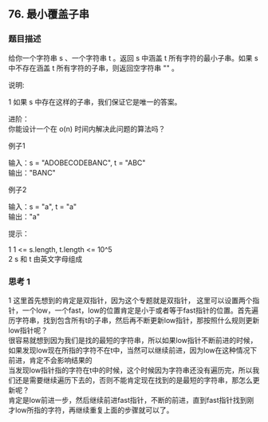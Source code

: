 ## 76. 最小覆盖子串

### 题目描述

给你一个字符串 s 、一个字符串 t 。返回 s 中涵盖 t 所有字符的最小子串。如果 s 中不存在涵盖 t 所有字符的子串，则返回空字符串 "" 。
<br/>

说明:<br/>

1 如果 s 中存在这样的子串，我们保证它是唯一的答案。<br/>

进阶：<br/>
你能设计一个在 o(n) 时间内解决此问题的算法吗？<br/>

例子1<br/>

输入：s = "ADOBECODEBANC", t = "ABC"
<br/>
输出："BANC"<br/>

例子2<br/>

输入：s = "a", t = "a"
<br/>
输出："a"<br/>



提示：<br/>

1 1 <= s.length, t.length <= 10^5<br/>
2 s 和 t 由英文字母组成<br/>



### 思考 1


1 这里首先想到的肯定是双指针，因为这个专题就是双指针， 这里可以设置两个指针，一个low，一个fast，low的位置肯定是小于或者等于fast指针的位置。首先遍历字符串，找到包含所有t的子串，然后再不断更新low指针，那按照什么规则更新low指针呢？<br/>
很容易就想到因为我们是找的最短的字符串，所以如果low指针不断前进的时候，如果发现low现在所指的字符不在t中，当然可以继续前进，因为low在这种情况下前进，肯定不会影响结果的<br/>
当发现low指针指的字符在t中的时候，这个时候因为字符串还没有遍历完，所以我们还是需要继续遍历下去的，否则不能肯定现在找到的是最短的字符串，那怎么更新呢？<br/>
肯定是low前进一步，然后继续前进fast指针，不断的前进，直到fast指针找到刚才low所指的字符，再继续重复上面的步骤就可以了。



